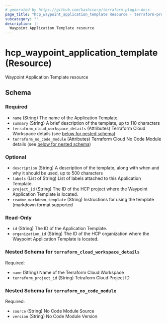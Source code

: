 ```yaml
---
# generated by https://github.com/hashicorp/terraform-plugin-docs
page_title: "hcp_waypoint_application_template Resource - terraform-provider-hcp"
subcategory: ""
description: |-
  Waypoint Application Template resource
---
```


# hcp_waypoint_application_template (Resource)

Waypoint Application Template resource



<!-- schema generated by tfplugindocs -->
## Schema

### Required

- `name` (String) The name of the Application Template.
- `summary` (String) A brief description of the template, up to 110 characters
- `terraform_cloud_workspace_details` (Attributes) Terraform Cloud Workspace details (see [below for nested schema](#nestedatt--terraform_cloud_workspace_details))
- `terraform_no_code_module` (Attributes) Terraform Cloud No Code Module details (see [below for nested schema](#nestedatt--terraform_no_code_module))

### Optional

- `description` (String) A description of the template, along with when and why it should be used, up to 500 characters
- `labels` (List of String) List of labels attached to this Application Template.
- `project_id` (String) The ID of the HCP project where the Waypoint Application Template is located.
- `readme_markdown_template` (String) Instructions for using the template (markdown format supported

### Read-Only

- `id` (String) The ID of the Application Template.
- `organization_id` (String) The ID of the HCP organization where the Waypoint Application Template is located.

<a id="nestedatt--terraform_cloud_workspace_details"></a>
### Nested Schema for `terraform_cloud_workspace_details`

Required:

- `name` (String) Name of the Terraform Cloud Workspace
- `terraform_project_id` (String) Tetraform Cloud Project ID


<a id="nestedatt--terraform_no_code_module"></a>
### Nested Schema for `terraform_no_code_module`

Required:

- `source` (String) No Code Module Source
- `version` (String) No Code Module Version
